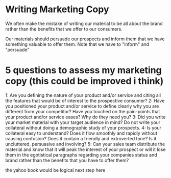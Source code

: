 # Writing Marketing Copy
We often make the mistake of writing our material to be all about the brand rather than the benefits that we offer to our consumers.

Our materials should persuade our prospects and inform them that we have something valuable to offer them. 
Note that we have to "inform" and "persuade"

# 5 questions to assess my marketing copy (this could be improved i think)
1: Are you defining the nature of your product and/or service and citing all the features that would be of interest to the prospective consumer? 
2: Have you positioned your product and/or service to define clearly why you are different from your competitor? Have you touched on the pain-points that your product and/or service eases? Why do they need you? 
3: Did you write your market material with your target audience in mind? Do not write your collateral without doing a demographic study of your prospects. 
4: Is your collateral easy to understand? Does it flow smoothly and rapidly without causing confusion? Does it contain a friendly and extroverted tone? Is it uncluttered, persuasive and involving? 
5: Can your sales team distribute the material and know that it will peak the interest of your prospect or will it lose them in the egotistical paragraphs regarding your companies status and brand rather than the benefits that you have to offer them?

the yahoo book would be logical next step here